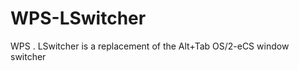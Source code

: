 WPS-LSwitcher
=============

WPS . LSwitcher is a replacement of the Alt+Tab OS/2-eCS window switcher